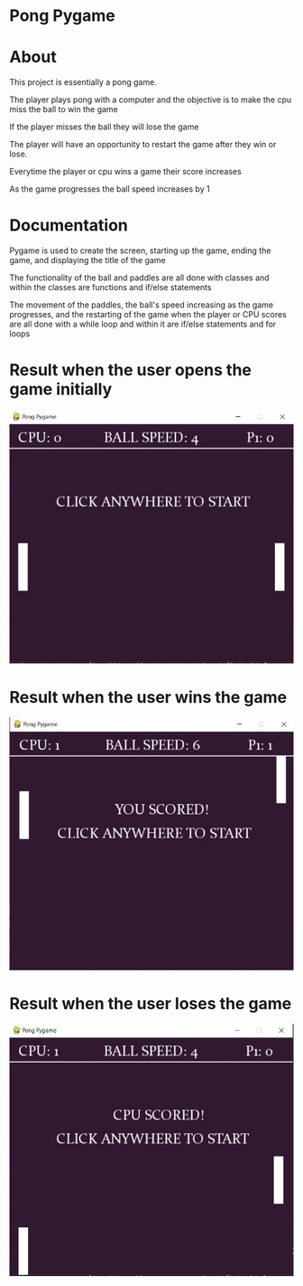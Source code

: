 # Pong Pygame
 
# About
This project is essentially a pong game.

The player plays pong with a computer and the objective is to make the cpu miss the ball to win the game

If the player misses the ball they will lose the game 

The player will have an opportunity to restart the game after they win or lose.

Everytime the player or cpu wins a game their score increases

As the game progresses the ball speed increases by 1

# Documentation

Pygame is used to create the screen, starting up the game, ending the game, and displaying the title of the game

The functionality of the ball and paddles are all done with classes and within the classes are functions and if/else statements

The movement of the paddles, the ball's speed increasing as the game progresses, and the restarting of the game when the player or CPU scores are all done with a while loop and within it are if/else statements and for loops

# Result when the user opens the game initially
![](images/pongPygameInitial.jpg)
# Result when the user wins the game
![](images/pongPygameWin.jpg)
# Result when the user loses the game 
![](images/pongPygameLose.jpg)